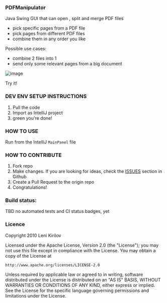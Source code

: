 ### PDFManipulator
Java Swing GUI that can open , split and merge PDF files

- pick specific pages from a PDF file
- pick pages from different PDF files
- combine them in any order you like

Possible use cases:
- combine 2 files into 1
- send only some relevant pages from a big document

![image](https://github.com/leni-kirilov/2010-PDFManipulator/assets/994676/6462be09-0591-44de-b4ee-06bd7e0d1aec)

Try it!

### DEV ENV SETUP INSTRUCTIONS

1. Pull the code
2. Import as IntelliJ project
3. green you're done!


### HOW TO USE

Run from the IntelliJ `MainPanel` file

### HOW TO CONTRIBUTE

1. Fork repo
2. Make changes. If you are looking for ideas, check the [ISSUES](https://github.com/leni-kirilov/2010-PDFManipulator/issues) section in Github
3. Create a Pull Request to the origin repo
4. Congratulations!


### Build status:

TBD no automated tests and CI status badges, yet 


### Licence
Copyright 2010 Leni Kirilov

Licensed under the Apache License, Version 2.0 (the "License");
you may not use this file except in compliance with the License.
You may obtain a copy of the License at

    http://www.apache.org/licenses/LICENSE-2.0

Unless required by applicable law or agreed to in writing, software
distributed under the License is distributed on an "AS IS" BASIS,
WITHOUT WARRANTIES OR CONDITIONS OF ANY KIND, either express or implied.
See the License for the specific language governing permissions and
limitations under the License.
